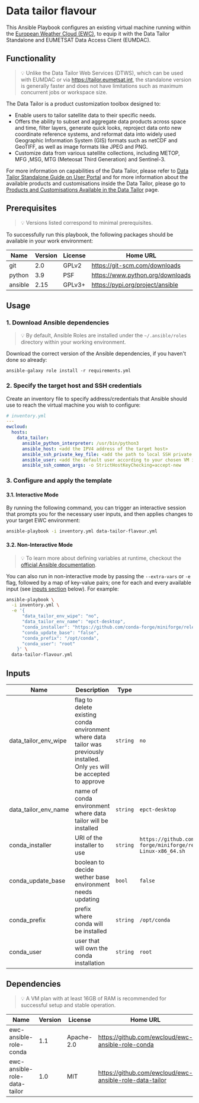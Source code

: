 # Data tailor flavour

This Ansible Playbook configures an existing virtual machine running
within the [European Weather Cloud (EWC)](https://europeanweather.cloud/), to equip it with the Data Tailor Standalone and EUMETSAT Data Access Client (EUMDAC).

## Functionality
> 💡 Unlike the Data Tailor Web Services (DTWS), which can be used with EUMDAC or via https://tailor.eumetsat.int, the standalone version is generally faster and does not have limitations such as maximum concurrent jobs or workspace size.

The Data Tailor is a product customization toolbox designed to:
* Enable users to tailor satellite data to their specific needs. 
* Offers the ability to subset and aggregate data products across space and time, filter layers, generate quick looks, reproject data onto new coordinate reference systems, and reformat data into widely used Geographic Information System (GIS) formats such as netCDF and GeoTIFF, as well as image formats like JPEG and PNG. 
* Customize data from various satellite collections, including METOP, MFG ,MSG, MTG (Meteosat Third Generation) and Sentinel-3. 

For more information on capabilities of the Data Tailor, please refer to [Data Tailor Standalone Guide on User Portal](https://user.eumetsat.int/resources/user-guides/data-tailor-standalone-guide) and for more information about the available products and customisations inside the Data Tailor, please go to [Products and Customisations Available in the Data Tailor](https://user.eumetsat.int/resources/user-guides/data-store-detailed-guide#ID-Products-and-customisation-available-in-the-Data-Tailor) page.

## Prerequisites
>💡 Versions listed correspond to minimal prerequisites.

To successfully run this playbook, the following packages should be available in your work environment:

| Name | Version | License | Home URL |
|------|---------|----- |-----|
| git | 2.0 | GPLv2  | https://git-scm.com/downloads |
| python | 3.9   | PSF | https://www.python.org/downloads  |
| ansible | 2.15 |  GPLv3+ | https://pypi.org/project/ansible  |

## Usage

### 1. Download  Ansible dependencies
>💡 By default, Ansible Roles are installed under the `~/.ansible/roles` directory within your working environment.

Download the correct version of the Ansible dependencies, if you haven't done so already:

```
ansible-galaxy role install -r requirements.yml
```

### 2. Specify the target host and SSH credentials
Create an inventory file to specify address/credentials that Ansible should use
to reach the virtual machine you wish to configure:

```yaml
# inventory.yml
---
ewcloud:
  hosts:
    data_tailor:
      ansible_python_interpreter: /usr/bin/python3
      ansible_host: <add the IPV4 address of the target host>
      ansible_ssh_private_key_file: <add the path to local SSH private key file>
      ansible_user: <add the default user according to your chosen VM image>
      ansible_ssh_common_args: -o StrictHostKeyChecking=accept-new
```

### 3. Configure and apply the template

#### 3.1. Interactive Mode

By running the following command, you can trigger an interactive session that
prompts you for the necessary user inputs, and then applies changes to your
target EWC environment:

```bash
ansible-playbook -i inventory.yml data-tailor-flavour.yml
```

#### 3.2. Non-Interactive Mode

>💡 To learn more about defining variables at runtime, checkout the
[official Ansible documentation](https://docs.ansible.com/ansible/latest/playbook_guide/playbooks_variables.html).

You can also run in non-interactive mode by passing the
`--extra-vars` or `-e` flag, followed by a map of  key-value pairs; one for
each and every available input (see [inputs section](#inputs) below). For
example:

```bash
ansible-playbook \
  -i inventory.yml \
  -e '{
      "data_tailor_env_wipe": "no",
      "data_tailor_env_name": "epct-desktop",
      "conda_installer": "https://github.com/conda-forge/miniforge/releases/latest/download/Miniforge3-Linux-x86_64.sh",
      "conda_update_base": "false",
      "conda_prefix": "/opt/conda",
      "conda_user": "root"
    }' \
  data-tailor-flavour.yml
```

## Inputs

| Name | Description | Type | Default | Required |
|------|-------------|------|---------|:--------:|
| data_tailor_env_wipe | flag to delete existing conda environment where data tailor was previously installed. Only `yes` will be accepted to approve | `string` | `no` | yes |
| data_tailor_env_name | name of conda environment where data tailor will be installed | `string` | `epct-desktop` | yes |
| conda_installer  | URI of the installer to use | `string` | `https://github.com/conda-forge/miniforge/releases/latest/download/Miniforge3-Linux-x86_64.sh` | yes |
| conda_update_base | boolean to decide wether base environment needs updating | `bool` | `false` | yes |
| conda_prefix | prefix where conda will be installed | `string` | `/opt/conda` | yes |
| conda_user | user that will own the conda installation | `string` | `root` | yes |

## Dependencies
> 💡 A VM plan with at least 16GB of RAM is recommended for successful setup and
stable operation.

| Name | Version | License | Home URL |
|------|---------|------|------|
| ewc-ansible-role-conda | 1.1 |  Apache-2.0 | https://github.com/ewcloud/ewc-ansible-role-conda |
| ewc-ansible-role-data-tailor | 1.0 |  MIT | https://github.com/ewcloud/ewc-ansible-role-data-tailor |
